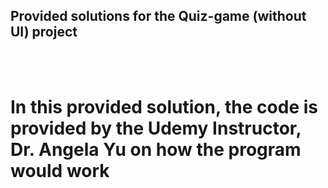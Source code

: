 ## Provided solutions for the Quiz-game (without UI) project
<br />
<br />

# In this provided solution, the code is provided by the Udemy Instructor, Dr. Angela Yu on how the program would work
